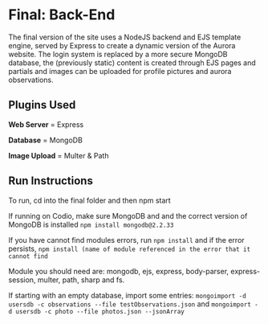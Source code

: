 # Final: Back-End

The final version of the site uses a NodeJS backend and EJS template engine, served by Express to create a dynamic version of the Aurora website. The login system is replaced by a more secure MongoDB database, the (previously static) content is created through EJS pages and partials and images can be uploaded for profile pictures and aurora observations.

## Plugins Used

**Web Server** = Express

**Database** = MongoDB

**Image Upload** = Multer & Path

## Run Instructions ##

To run, cd into the final folder and then npm start

If running on Codio, make sure MongoDB and and the correct version of MongoDB is installed `npm install mongodb@2.2.33`

If you have cannot find modules errors, run `npm install` and if the error persists, `npm install (name of module referenced in the error that it cannot find`

Module you should need are: mongodb, ejs, express, body-parser, express-session, multer, path, sharp and fs.

If starting with an empty database, import some entries: `mongoimport -d usersdb -c observations --file testObservations.json` and `mongoimport -d usersdb -c photo --file photos.json --jsonArray`
